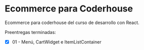 # Ecommerce para Coderhouse

Ecommerce para coderhouse del curso de desarrollo con React.

Preentregas terminadas:
- [x] 01 - Menú, CartWidget e ItemListContainer


